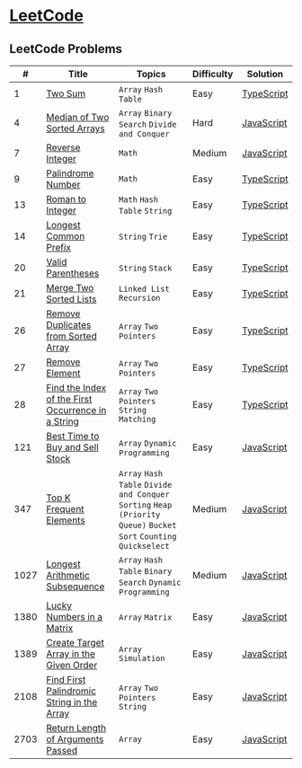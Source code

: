 # [LeetCode](https://leetcode.com/problemset/all/)

## LeetCode Problems

| #    | Title                                                                                                                                   | Topics                                                                                                             | Difficulty | Solution                                                                                   |
| ---- | --------------------------------------------------------------------------------------------------------------------------------------- | ------------------------------------------------------------------------------------------------------------------ | ---------- | ------------------------------------------------------------------------------------------ |
| 1    | [Two Sum](https://leetcode.com/problems/two-sum/)                                                                                       | `Array` `Hash Table`                                                                                               | Easy       | [TypeScript](https://github.com/cundodev/leetcode-solutions/blob/master/Solutions/1.ts)    |
| 4    | [Median of Two Sorted Arrays](https://leetcode.com/problems/median-of-two-sorted-arrays/)                                               | `Array` `Binary Search` `Divide and Conquer`                                                                       | Hard       | [JavaScript](https://github.com/cundodev/leetcode-solutions/blob/master/Solutions/4.js)    |
| 7    | [Reverse Integer](https://leetcode.com/problems/reverse-integer/)                                                                       | `Math`                                                                                                             | Medium     | [JavaScript](https://github.com/cundodev/leetcode-solutions/blob/master/Solutions/7.js)    |
| 9    | [Palindrome Number](https://leetcode.com/problems/palindrome-number/)                                                                   | `Math`                                                                                                             | Easy       | [TypeScript](https://github.com/cundodev/leetcode-solutions/blob/master/Solutions/9.ts)    |
| 13   | [Roman to Integer](https://leetcode.com/problems/roman-to-integer/)                                                                     | `Math` `Hash Table` `String`                                                                                       | Easy       | [TypeScript](https://github.com/cundodev/leetcode-solutions/blob/master/Solutions/13.ts)   |
| 14   | [Longest Common Prefix](https://leetcode.com/problems/longest-common-prefix/)                                                           | `String` `Trie`                                                                                                    | Easy       | [TypeScript](https://github.com/cundodev/leetcode-solutions/blob/master/Solutions/14.ts)   |
| 20   | [Valid Parentheses](https://leetcode.com/problems/valid-parentheses/)                                                                   | `String` `Stack`                                                                                                   | Easy       | [TypeScript](https://github.com/cundodev/leetcode-solutions/blob/master/Solutions/20.ts)   |
| 21   | [Merge Two Sorted Lists](https://leetcode.com/problems/merge-two-sorted-lists/)                                                         | `Linked List` `Recursion`                                                                                          | Easy       | [TypeScript](https://github.com/cundodev/leetcode-solutions/blob/master/Solutions/21.ts)   |
| 26   | [Remove Duplicates from Sorted Array](https://leetcode.com/problems/remove-duplicates-from-sorted-array/)                               | `Array` `Two Pointers`                                                                                             | Easy       | [TypeScript](https://github.com/cundodev/leetcode-solutions/blob/master/Solutions/26.ts)   |
| 27   | [Remove Element](https://leetcode.com/problems/remove-element/)                                                                         | `Array` `Two Pointers`                                                                                             | Easy       | [TypeScript](https://github.com/cundodev/leetcode-solutions/blob/master/Solutions/27.ts)   |
| 28   | [Find the Index of the First Occurrence in a String](https://leetcode.com/problems/find-the-index-of-the-first-occurrence-in-a-string/) | `Array` `Two Pointers` `String Matching`                                                                           | Easy       | [TypeScript](https://github.com/cundodev/leetcode-solutions/blob/master/Solutions/28.ts)   |
| 121  | [Best Time to Buy and Sell Stock](https://leetcode.com/problems/best-time-to-buy-and-sell-stock/)                                       | `Array` `Dynamic Programming`                                                                                      | Easy       | [JavaScript](https://github.com/cundodev/leetcode-solutions/blob/master/Solutions/121.js)  |
| 347  | [Top K Frequent Elements](https://leetcode.com/problems/top-k-frequent-elements/description/)                                           | `Array` `Hash Table` `Divide and Conquer` `Sorting` `Heap (Priority Queue)` `Bucket Sort` `Counting` `Quickselect` | Medium     | [JavaScript](https://github.com/cundodev/leetcode-solutions/blob/master/Solutions/347.js)  |
| 1027 | [Longest Arithmetic Subsequence](https://leetcode.com/problems/longest-arithmetic-subsequence/)                                         | `Array` `Hash Table` `Binary Search` `Dynamic Programming`                                                         | Medium     | [JavaScript](https://github.com/cundodev/leetcode-solutions/blob/master/Solutions/1027.js) |
| 1380 | [Lucky Numbers in a Matrix](https://leetcode.com/problems/lucky-numbers-in-a-matrix/)                                                   | `Array` `Matrix`                                                                                                   | Easy       | [JavaScript](https://github.com/cundodev/leetcode-solutions/blob/master/Solutions/1380.js) |
| 1389 | [Create Target Array in the Given Order](https://leetcode.com/problems/create-target-array-in-the-given-order/)                         | `Array` `Simulation`                                                                                               | Easy       | [JavaScript](https://github.com/cundodev/leetcode-solutions/blob/master/Solutions/1389.js) |
| 2108 | [Find First Palindromic String in the Array](https://leetcode.com/problems/find-first-palindromic-string-in-the-array/)                 | `Array` `Two Pointers` `String`                                                                                    | Easy       | [JavaScript](https://github.com/cundodev/leetcode-solutions/blob/master/Solutions/2108.js) |
| 2703 | [Return Length of Arguments Passed](https://leetcode.com/problems/return-length-of-arguments-passed/description/)                       | `Array`                                                                                                            | Easy       | [JavaScript](https://github.com/cundodev/leetcode-solutions/blob/master/Solutions/2703.js) |
